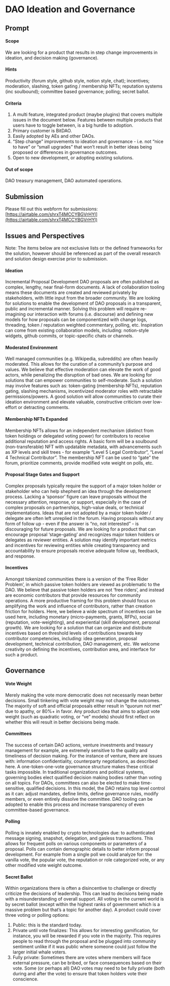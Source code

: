 # DAO Ideation and Governance

## Prompt

#### Scope

We are looking for a product that results in step change improvements in ideation, and decision making (governance).

#### Hints

Productivity (forum style, github style, notion style, chat); incentives; moderation, slashing, token gating / membership NFTs; reputation systems (inc soulbound); committee based governance; polling; secret ballot.

#### Criteria

1. A multi feature, integrated product (maybe plugins) that covers multiple issues in the document below. Features between multiple products that users have to toggle between, is a big hurdle to adoption.
2. Primary customer is BitDAO.
3. Easily adopted by AEs and other DAOs.
4. “Step change” improvements to ideation and governance - i.e. not “nice to have” or “small upgrades” that won’t result in better ideas being proposed or differences in governance outcomes.
5. Open to new development, or adopting existing solutions.

#### Out of scope

DAO treasury management, DAO automated operations.

## Submission

Please fill out this webform for submissions: [https://airtable.com/shrxT4MCCYBGVrHYl](https://airtable.com/shrxT4MCCYBGVrHYl)

## Issues and Perspectives

Note: The items below are not exclusive lists or the defined frameworks for the solution, however should be referenced as part of the overall research and solution design exercise prior to submission.

#### Ideation

Incremental Proposal Development DAO proposals are often published as complex, lengthy, near final-form documents. A lack of collaboration tooling means these documents are created and reviewed privately by stakeholders, with little input from the broader community.
We are looking for solutions to enable the development of DAO proposals in a transparent, public and incremental manner. Solving this problem will require re-imagining our interaction with forums (i.e. discourse) and defining new models for how proposals can be componentized with change logs, threading, token / reputation weighted commentary, polling, etc.
Inspiration can come from existing collaboration models, including: notion-style widgets, github commits, or topic-specific chats or channels.

#### Moderated Environment

Well managed communities (e.g. Wikipedia, subreddits) are often heavily moderated. This allows for the curation of a community’s purpose and values. We believe that effective moderation can elevate the work of good actors, while penalizing the disruption of bad ones.
We are looking for solutions that can empower communities to self-moderate. Such a solution may involve features such as: token-gating (membership NFTs), reputation gating, slashing mechanisms, incentivized moderator roles with retractable permissions/powers. A good solution will allow communities to curate their ideation environment and elevate valuable, constructive criticism over low-effort or detracting comments.

#### Membership NFTs Expanded

Membership NFTs allows for an independent mechanism (distinct from token holdings or delegated voting power) for contributors to receive additional reputation and access rights. A basic form will be a soulbound (non-transferable) NFT with updatable metadata, with advancements such as XP levels and skill trees - for example “Level 5 Legal Contributor”, “Level 4 Technical Contributor”.
The membership NFT can be used to “gate” the forum, prioritize comments, provide modified vote weight on polls, etc.

#### Proposal Stage Gates and Support

Complex proposals typically require the support of a major token holder or stakeholder who can help shepherd an idea through the development process. Lacking a ‘sponsor’ figure can leave proposals without the necessary attention, response, or support, especially in the case of complex proposals on partnerships, high-value deals, or technical implementations.
Ideas that are not adopted by a major token holder / delegate are often left unreplied in the forum. Having proposals without any form of follow up - even if the answer is “no, not interested” - is discouraging for future proposals.
We are looking for a product that can encourage proposal ‘stage-gating’ and recognizes major token holders or delegates as reviewer entities. A solution may identify important metrics and incentives for reviewing entities while creating transparency and accountability to ensure proposals receive adequate follow up, feedback, and response.

#### Incentives

Amongst tokenized communities there is a version of the ‘Free Rider Problem’, in which passive token holders are viewed as problematic to the DAO. We believe that passive token holders are not ‘free riders’, and instead are economic contributors that provide resources for community operations.
A more productive framing for this problem should focus on amplifying the work and influence of contributors, rather than creation friction for holders. Here, we believe a wide spectrum of incentives can be used here, including monetary (micro-payments, grants, RFPs), social (reputation, vote-weighting), and experiential (skill development, personal growth).
We are looking for a solution that can organize and distribute incentives based on threshold levels of contributions towards key contributor competencies, including: idea generation, proposal development, technical contribution, DAO management, etc. We welcome creativity on defining the incentives, contribution area, and interface for such a product.

## Governance

#### Vote Weight

Merely making the vote more democratic does not necessarily mean better decisions. Small tinkering with vote weight may not change the outcomes. The majority of soft and official proposals either result in “quorum not met” due to apathy, or 80%+ in favor. Any product idea that aims to adjust vote weight (such as quadratic voting, or “ve” models) should first reflect on whether this will result in better decisions being made.

#### Committees

The success of certain DAO actions, venture investments and treasury management for example, are extremely sensitive to the quality and timeliness of decision making. For the instance of venture, there are issues with: information confidentiality, counterparty negotiations, as described here. A one-token-one-vote governance structure makes these critical tasks impossible. In traditional organizations and political systems, governing bodies elect qualified decision making bodies rather than voting on all topics.
For DAOs, committees can also be elected to make time-sensitive, qualified decisions. In this model, the DAO retains top level control as it can: adjust mandates, define limits, define governance rules, modify members, or even entirely dissolve the committee. DAO tooling can be adopted to enable this process and increase transparency of even committee-based governance.

#### Polling

Polling is innately enabled by crypto technologies due: to authenticated message signing, snapshot, delegation, and gasless transactions. This allows for frequent polls on various components or parameters of a proposal.
Polls can contain demographic details to better inform proposal development. For example from a single poll we could analyze for: the vanilla vote, the popular vote, the reputation or role categorized vote, or any other modified vote weight outcome.

#### Secret Ballot

Within organizations there is often a disincentive to challenge or directly criticize the decisions of leadership. This can lead to decisions being made with a misunderstanding of overall support. All voting in the current world is by secret ballot (except within the highest ranks of government which is a massive problem but that’s a topic for another day). A product could cover three voting or polling options:

1. Public: this is the standard today.
2. Private until vote finalizes: This allows for interesting gamification, for instance, you will be rewarded if you vote in the majority. This requires people to read through the proposal and be plugged into community sentiment unlike if it was public where someone could just follow the larger initial whale voters.
3. Fully private: Sometimes there are votes where members will face external pressure, can be bribed, or face consequences based on their vote. Some (or perhaps all) DAO votes may need to be fully private (both during and after the vote) to ensure that token holders vote their conscience.
